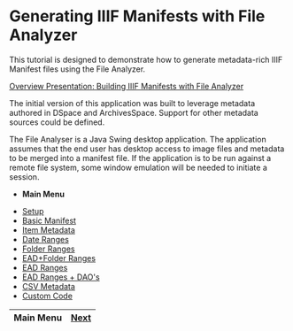 # Generating IIIF Manifests with File Analyzer

This tutorial is designed to demonstrate how to generate metadata-rich IIIF Manifest files using the File Analyzer.

[Overview Presentation: Building IIIF Manifests with File Analyzer](https://gitpitch.com/Georgetown-University-Libraries/testManifests#/)

The initial version of this application was built to leverage metadata authored in DSpace and ArchivesSpace.  Support for other metadata sources could be defined.

The File Analyser is a Java Swing desktop application.  The application assumes that the end user has desktop access to image files and metadata to be merged into a manifest file.  If the application is to be run against a remote file system, some window emulation will be needed to initiate a session.

- **Main Menu** 
* [Setup](setup.md)
* [Basic Manifest](demo1.md) 
* [Item Metadata](demo2.md) 
* [Date Ranges](demo3.md) 
* [Folder Ranges](demo4.md) 
* [EAD+Folder Ranges](demo5.md) 
* [EAD Ranges](demo6.md) 
* [EAD Ranges + DAO's](demo7.md) 
* [CSV Metadata](demo8.md) 
* [Custom Code](code.md)

**Main Menu** | [Next](setup.md) 
------------------------- | ------------------------- 
